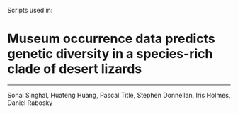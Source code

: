Scripts used in:

# Museum occurrence data predicts genetic diversity in a species-rich clade of desert lizards
---
Sonal Singhal, Huateng Huang, Pascal Title, Stephen Donnellan, Iris Holmes, Daniel Rabosky
